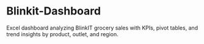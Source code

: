 # Blinkit-Dashboard
Excel dashboard analyzing BlinkIT grocery sales with KPIs, pivot tables, and trend insights by product, outlet, and region.
